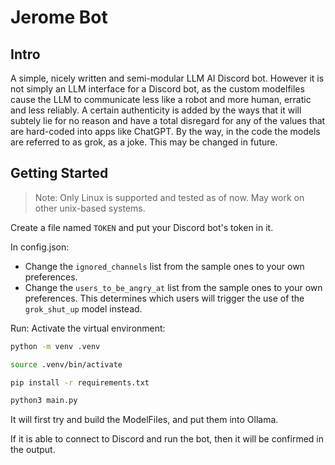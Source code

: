 # Jerome Bot

## Intro
A simple, nicely written and semi-modular LLM AI Discord bot. However it is not simply an LLM interface for a Discord bot, as the custom modelfiles cause the LLM to communicate less like a robot and more human, erratic and less reliably. A certain authenticity is added by the ways that it will subtely lie for no reason and have a total disregard for any of the values that are hard-coded into apps like ChatGPT. By the way, in the code the models are referred to as grok, as a joke. This may be changed in future.

## Getting Started
> Note: Only Linux is supported and tested as of now. May work on other unix-based systems.

Create a file named `TOKEN` and put your Discord bot's token in it.

In config.json:
- Change the `ignored_channels` list from the sample ones to your own preferences.
- Change the `users_to_be_angry_at` list from the sample ones to your own preferences. This determines which users will trigger the use of the `grok_shut_up` model instead.

Run:
Activate the virtual environment:

```sh
python -m venv .venv
```

```sh
source .venv/bin/activate
```

```sh
pip install -r requirements.txt
```

```sh
python3 main.py
```

It will first try and build the ModelFiles, and put them into Ollama.

If it is able to connect to Discord and run the bot, then it will be confirmed in the output.
